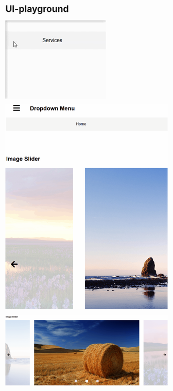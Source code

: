 # UI-playground

![dropdown-menu](demo/dropdown.gif)

![mobile-menu](demo/mobile-menu.gif)

![image-slider](demo/image-slider.gif)